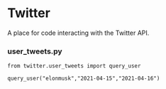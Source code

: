 # Twitter

A place for code interacting with the Twitter API.

### user_tweets.py
```python3
from twitter.user_tweets import query_user

query_user("elonmusk","2021-04-15","2021-04-16")
```